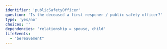 ```yaml
---
identifier: 'publicSafetyOfficer'
question: 'Is the deceased a first responer / public safety officer?'
type: 'yes/no'
choices: ''
dependencies: 'relationship = spouse, child'
lifeEvents: 
  - "bereavement"
---
```

